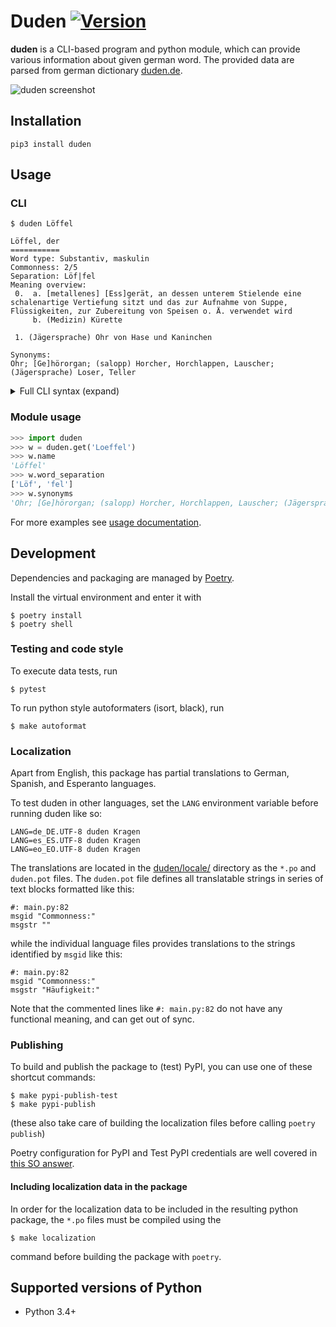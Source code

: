 # Duden [![Version](http://img.shields.io/pypi/v/duden.svg?style=flat)](https://pypi.python.org/pypi/duden/)

**duden** is a CLI-based program and python module, which can provide various information about given german word. The provided data are parsed from german dictionary [duden.de](https://duden.de).

![duden screenshot](screenshot.png)

## Installation
```console
pip3 install duden
```

## Usage

### CLI
```console
$ duden Löffel

Löffel, der
===========
Word type: Substantiv, maskulin
Commonness: 2/5
Separation: Löf|fel
Meaning overview:
 0.  a. [metallenes] [Ess]gerät, an dessen unterem Stielende eine schalenartige Vertiefung sitzt und das zur Aufnahme von Suppe, Flüssigkeiten, zur Zubereitung von Speisen o. Ä. verwendet wird
     b. (Medizin) Kürette

 1. (Jägersprache) Ohr von Hase und Kaninchen

Synonyms:
Ohr; [Ge]hörorgan; (salopp) Horcher, Horchlappen, Lauscher; (Jägersprache) Loser, Teller
```

<details>
<summary>Full CLI syntax (expand)</summary>

```console
$ duden --help
usage: duden [-h] [--title] [--name] [--article] [--part-of-speech]
             [--frequency] [--usage] [--word-separation]
             [--meaning-overview] [--synonyms] [--origin]
             [--compounds [COMPOUNDS]] [-g [GRAMMAR]] [--export]
             [--words-before] [--words-after] [-r RESULT] [--fuzzy]
             [--no-cache] [-V] [--phonetic] [--alternative-spellings]
             word

positional arguments:
  word

optional arguments:
  -h, --help            show this help message and exit
  --title               display word and article
  --name                display the word itself
  --article             display article
  --part-of-speech      display part of speech
  --frequency           display commonness (1 to 5)
  --usage               display context of use
  --word-separation     display proper separation (line separated)
  --meaning-overview    display meaning overview
  --synonyms            list synonyms (line separated)
  --origin              display origin
  --compounds [COMPOUNDS]
                        list common compounds
  -g [GRAMMAR], --grammar [GRAMMAR]
                        list grammar forms
  --export              export parsed word attributes in yaml format
  --words-before        list 5 words before this one
  --words-after         list 5 words after this one
  -r RESULT, --result RESULT
                        display n-th (starting from 1) result in case of multiple words matching the input
  --fuzzy               enable fuzzy word matching
  --no-cache            do not cache retrieved words
  -V, --version         print program version
  --phonetic            display pronunciation
  --alternative-spellings
                        display alternative spellings
```
</details>

### Module usage

```python
>>> import duden
>>> w = duden.get('Loeffel')
>>> w.name
'Löffel'
>>> w.word_separation
['Löf', 'fel']
>>> w.synonyms
'Ohr; [Ge]hörorgan; (salopp) Horcher, Horchlappen, Lauscher; (Jägersprache) Loser, Teller'
```
For more examples see [usage documentation](docs/usage.md).

## Development

Dependencies and packaging are managed by [Poetry](https://python-poetry.org/).

Install the virtual environment and enter it with
```console
$ poetry install
$ poetry shell
```

### Testing and code style

To execute data tests, run
```console
$ pytest
```

To run python style autoformaters (isort, black), run
```console
$ make autoformat
```

### Localization

Apart from English, this package has partial translations to German, Spanish, and Esperanto languages.

To test duden in other languages, set the `LANG` environment variable before running duden like so:
```console
LANG=de_DE.UTF-8 duden Kragen
LANG=es_ES.UTF-8 duden Kragen
LANG=eo_EO.UTF-8 duden Kragen
```

The translations are located in the [duden/locale/](duden/locale/) directory as the `*.po` and `duden.pot` files. The `duden.pot` file defines all translatable strings in series of text blocks formatted like this:
```
#: main.py:82
msgid "Commonness:"
msgstr ""
```
while the individual language files provides translations to the strings identified by `msgid` like this:
```
#: main.py:82
msgid "Commonness:"
msgstr "Häufigkeit:"
```
Note that the commented lines like `#: main.py:82` do not have any functional meaning, and can get out of sync.

### Publishing

To build and publish the package to (test) PyPI, you can use one of these shortcut commands:
```console
$ make pypi-publish-test
$ make pypi-publish
```
(these also take care of building the localization files before calling `poetry publish`)

Poetry configuration for PyPI and Test PyPI credentials are well covered in [this SO answer](https://stackoverflow.com/a/72524326).

#### Including localization data in the package

In order for the localization data to be included in the resulting python package, the `*.po` files must be compiled using the
```
$ make localization
```
command before building the package with `poetry`.

## Supported versions of Python

* Python 3.4+
